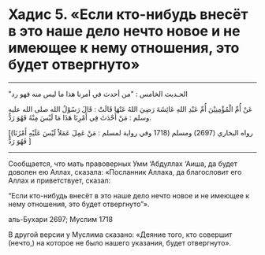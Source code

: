 
<h1 class="hadith-header">
  Хадис 5. «Если кто-нибудь внесёт в это наше дело нечто новоe и не имеющее к нему отношения, это будет отвергнуто»
</h1> 

<hr>

<p class="arabic-text">"الحـديث الخامس : "من أحدث في أمرنا هذا ما ليس منه فهو رد</p>

<p class="arabic-text">
 عَنْ أُمِّ الْمُؤْمِنِيْنَ أُمِّ عَبْدِ اللهِ عَائِشَةَ رَضِيَ اللهُ عَنْهَا قَالَتْ : قَالَ رَسُوْلُ الله صلى الله عليه وسلم : 
مَنْ أَحْدَثَ فِي أَمْرِنَا هَذَا مَا لَيْسَ مِنْهُ فَهُوَ رَدٌّ.
</p>

<p class="arabic-subtext">
[(رواه البخاري (2697) ومسلم (1718 
وفي رواية لمسلم : مَنْ عَمِلَ عَمَلاً لَيْسَ عَلَيْهِ أَمْرُنَا فَهُوَ رَدٌّ ] 
</p>

<hr>

<p class="russian-text"> 
Сообщается, что мать правоверных Умм ‘Абдуллах ‘Аиша, да будет доволен ею Аллах, сказала: «Посланник Аллаха, да благословит его Аллах и приветствует, сказал:
</p>

<p class="russian-text">
“Если кто-нибудь внесёт в это наше дело нечто новоe и не имеющее к нему отношения, это будет отвергнуто”».
</p>

<p class="russian-subtext">
аль-Бухари 2697; Муслим 1718
</p>

<p class="russian-text">
В другой версии у Муслима сказано: «Деяние того, кто совершит (нечто,) на которое не было нашего указания, будет отвергнуто».
</p>